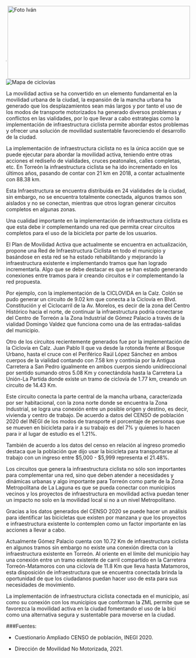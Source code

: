 <p>
   <a title="ir a Otras Publicaciones" href="http://www.trcimplan.gob.mx/autores/julio-alexis-magana-cisneros.html"><img class="img-responsive contenido-imagen" src="../imagenes/128/arq-julio-alexis-magana-cisneros-top2.png" align="right" alt="Foto Iván" width="500" height="200"></a>
</p>

</br></br></br></br></br></br></br></br>

---

<img class="img-responsive" src="infraestructura-ciclista-en-torreon-nov-2021/mapa-ciclovias.jpg" alt="Mapa de ciclovías">

La movilidad activa se ha convertido en un elemento fundamental en la movilidad urbana de la ciudad, la expansión de la mancha urbana ha generado que los desplazamientos sean más largos y por tanto el uso de los modos de transporte motorizados ha generado diversos problemas y conflictos en las vialidades, por lo que llevar a cabo estrategias como la implementación de infraestructura ciclista permite abordar estos problemas y ofrecer una solución de movilidad sustentable favoreciendo el desarrollo de la ciudad.

La implementación de infraestructura ciclista no es la única acción que se puede ejecutar para abordar la movilidad activa, teniendo entre otras acciones el rediseño de vialidades, cruces peatonales, calles completas, etc. En Torreón la infraestructura ciclista se ha ido incrementado en los últimos años, pasando de contar con 21 km en 2018, a contar actualmente con 88.38 km.

Esta Infraestructura se encuentra distribuida en 24 vialidades de la ciudad, sin embargo, no se encuentra totalmente conectada, algunos tramos son aislados y no se conectan, mientras que otros logran generar circuitos completos en algunas zonas.

Una cualidad importante en la implementación de infraestructura ciclista es que esta debe ir complementando una red que permita crear circuitos completos para el uso de la bicicleta por parte de los usuarios.

El Plan de Movilidad Activa que actualmente se encuentra en actualización, propone una Red de Infraestructura Ciclista en todo el municipio y basándose en esta red se ha estado rehabilitando y mejorando la infraestructura existente e implementando tramos que han logrado incrementarla. Algo que se debe destacar es que se han estado generando conexiones entre tramos para ir creando circuitos e ir complementando la red propuesta.

Por ejemplo, con la implementación de la CICLOVIDA en la Calz. Colón se pudo generar un circuito de 9.02 km que conecta a la Ciclovía en Blvd. Constitución y el Ciclocarril de la Av. Morelos, es decir de la zona del Centro Histórico hacia el norte, de continuar la infraestructura podría conectarse del Centro de Torreón a la Zona Industrial de Gómez Palacio a través de la vialidad Domingo Valdez que funciona como una de las entradas-salidas del municipio.

Otro de los circuitos recientemente generados fue por la implementación de la Ciclovía en Calz. Juan Pablo II que va desde la rotonda frente al Bosque Urbano, hasta el cruce con el Periférico Raúl López Sánchez en ambos cuerpos de la vialidad contando con 7.58 km y continúa por la Antigua Carretera a San Pedro igualmente en ambos cuerpos siendo unidireccional por sentido sumando otros 5.08 Km y conectándola hasta la Carretera La Unión-La Partida donde existe un tramo de ciclovía de 1.77 km, creando un circuito de 14.43 Km.

Este circuito conecta la parte central de la mancha urbana, caracterizada por ser habitacional, con la zona norte donde se encuentra la Zona Industrial, se logra una conexión entre un posible origen y destino, es decir, vivienda y centro de trabajo. De acuerdo a datos del CENSO de población 2020 del INEGI de los modos de transporte el porcentaje de personas que se mueven en bicicleta para ir a su trabajo es del 7% y quienes lo hacen para ir al lugar de estudio es el 1.21%.

También de acuerdo a los datos del censo en relación al ingreso promedio destaca que la población que dijo usar la bicicleta para transportarse al trabajo con un ingreso entre $5,000 - $5,999 representa el 21.48%.

Los circuitos que genera la infraestructura ciclista no sólo son importantes para complementar una red, sino que deben atender a necesidades y dinámicas urbanas y algo importante para Torreón como parte de la Zona Metropolitana de La Laguna es que se pueda conectar con municipios vecinos y los proyectos de infraestructura en movilidad activa puedan tener un impacto no solo en la movilidad local si no a un nivel Metropolitano.

Gracias a los datos generados del CENSO 2020 se puede hacer un análisis para identificar las bicicletas que existen por manzana y que los proyectos e infraestructura existente lo contemplen como un factor importante en las acciones a llevar a cabo.


Actualmente Gómez Palacio cuenta con 10.72 Km de infraestructura ciclista en algunos tramos sin embargo no existe una conexión directa con la infraestructura existente en Torreón. Al oriente en el límite del municipio hay una conexión entre un tramo existente de carril compartido en la Carretera Torreón-Matamoros con una ciclovía de 11.8 Km que lleva hasta Matamoros, esta disposición de infraestructura que se encuentra conectada brinda la oportunidad de que los ciudadanos puedan hacer uso de esta para sus necesidades de movimiento.

La implementación de infraestructura ciclista conectada en el municipio, así como su conexión con los municipios que conforman la ZML permite que se favorezca la movilidad activa en la ciudad fomentando el uso de la bici como una alternativa segura y sustentable para moverse en la ciudad.




###Fuentes:

- Cuestionario Ampliado CENSO de población, INEGI 2020.

- Dirección de Movilidad No Motorizada, 2021.
